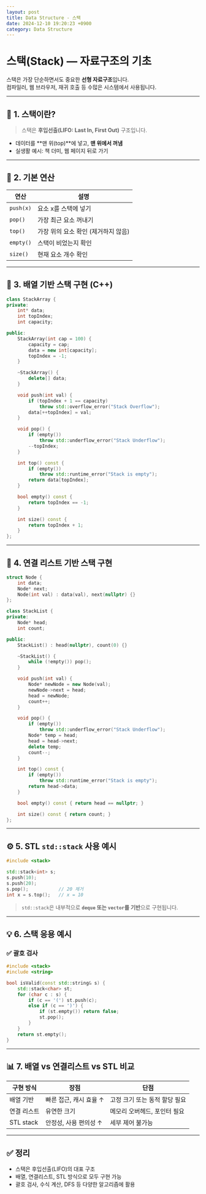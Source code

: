 ```yaml
---
layout: post
title: Data Structure - 스택
date: 2024-12-10 19:20:23 +0900
category: Data Structure
---
```

# 스택(Stack) — 자료구조의 기초

스택은 가장 단순하면서도 중요한 **선형 자료구조**입니다.  
컴파일러, 웹 브라우저, 재귀 호출 등 수많은 시스템에서 사용됩니다.

---

## 📌 1. 스택이란?

> 스택은 **후입선출(LIFO: Last In, First Out)** 구조입니다.

- 데이터를 **맨 위(top)**에 넣고, **맨 위에서 꺼냄**
- 실생활 예시: 책 더미, 웹 페이지 뒤로 가기

---

## 📐 2. 기본 연산

| 연산 | 설명 |
|------|------|
| `push(x)` | 요소 x를 스택에 넣기 |
| `pop()` | 가장 최근 요소 꺼내기 |
| `top()` | 가장 위의 요소 확인 (제거하지 않음) |
| `empty()` | 스택이 비었는지 확인 |
| `size()` | 현재 요소 개수 확인 |

---

## 🧱 3. 배열 기반 스택 구현 (C++)

```cpp
class StackArray {
private:
    int* data;
    int topIndex;
    int capacity;

public:
    StackArray(int cap = 100) {
        capacity = cap;
        data = new int[capacity];
        topIndex = -1;
    }

    ~StackArray() {
        delete[] data;
    }

    void push(int val) {
        if (topIndex + 1 == capacity)
            throw std::overflow_error("Stack Overflow");
        data[++topIndex] = val;
    }

    void pop() {
        if (empty())
            throw std::underflow_error("Stack Underflow");
        --topIndex;
    }

    int top() const {
        if (empty())
            throw std::runtime_error("Stack is empty");
        return data[topIndex];
    }

    bool empty() const {
        return topIndex == -1;
    }

    int size() const {
        return topIndex + 1;
    }
};
```

---

## 🔗 4. 연결 리스트 기반 스택 구현

```cpp
struct Node {
    int data;
    Node* next;
    Node(int val) : data(val), next(nullptr) {}
};

class StackList {
private:
    Node* head;
    int count;

public:
    StackList() : head(nullptr), count(0) {}

    ~StackList() {
        while (!empty()) pop();
    }

    void push(int val) {
        Node* newNode = new Node(val);
        newNode->next = head;
        head = newNode;
        count++;
    }

    void pop() {
        if (empty())
            throw std::underflow_error("Stack Underflow");
        Node* temp = head;
        head = head->next;
        delete temp;
        count--;
    }

    int top() const {
        if (empty())
            throw std::runtime_error("Stack is empty");
        return head->data;
    }

    bool empty() const { return head == nullptr; }

    int size() const { return count; }
};
```

---

## ⚙️ 5. STL `std::stack` 사용 예시

```cpp
#include <stack>

std::stack<int> s;
s.push(10);
s.push(20);
s.pop();           // 20 제거
int x = s.top();   // x = 10
```

> `std::stack`은 내부적으로 **`deque` 또는 `vector`를 기반**으로 구현됩니다.

---

## 💡 6. 스택 응용 예시

### ✅ 괄호 검사

```cpp
#include <stack>
#include <string>

bool isValid(const std::string& s) {
    std::stack<char> st;
    for (char c : s) {
        if (c == '(') st.push(c);
        else if (c == ')') {
            if (st.empty()) return false;
            st.pop();
        }
    }
    return st.empty();
}
```

---

## 📊 7. 배열 vs 연결리스트 vs STL 비교

| 구현 방식 | 장점 | 단점 |
|-----------|------|------|
| 배열 기반 | 빠른 접근, 캐시 효율 ↑ | 고정 크기 또는 동적 할당 필요 |
| 연결 리스트 | 유연한 크기 | 메모리 오버헤드, 포인터 필요 |
| STL stack | 안정성, 사용 편의성 ↑ | 세부 제어 불가능 |

---

## ✅ 정리

- 스택은 후입선출(LIFO)의 대표 구조
- 배열, 연결리스트, STL 방식으로 모두 구현 가능
- 괄호 검사, 수식 계산, DFS 등 다양한 알고리즘에 활용
